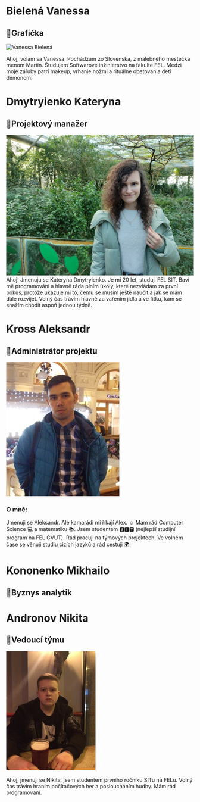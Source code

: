 # **Bielená Vanessa**
## :bookmark:**Grafička**
<img src="https://i.ibb.co/r6vjJng/20221012-203041-20221103140345081.jpg" alt="Vanessa Bielená" width="200" height="280">

Ahoj, volám sa Vanessa. Pochádzam zo Slovenska, z malebného mestečka menom Martin. Študujem Softwarové inžinierstvo na fakulte FEL. Medzi moje záľuby patrí makeup, vrhanie nožmi a rituálne obetovania detí démonom.


# **Dmytryienko Kateryna**
## :bookmark:**Projektový manažer**
![photo_2023-03-05_23-22-58](uploads/96c0840c0c3e1f95769e55de88723d2b/photo_2023-03-05_23-22-58.jpg)
Ahoj! Jmenuju se Kateryna Dmytryienko. Je mi 20 let, studuji FEL SIT. Baví mě programování a hlavně ráda plním úkoly, které nezvládám za první pokus, protože ukazuje mi to, čemu se musím ještě naučit a jak se mám dále rozvíjet. Volný čas trávím hlavně za vařením jídla a ve fitku, kam se snažím chodit aspoň jednou týdně. 

# **Kross Aleksandr**
## :bookmark:**Administrátor projektu**

![smp](uploads/96030b412af246dd3ea009d8e3cd79c4/smp.jpg)
### **O mně:**
Jmenuji se Aleksandr. Ale kamarádi mi říkají Alex. :relaxed: Mám rád Computer Science :computer: ​​a matematiku :books:. Jsem studentem 🆂🅸🆃 (nejlepší studijní program na FEL CVUT). Rád pracuji na týmových projektech. Ve volném čase se věnuji studiu cizích jazyků a rád cestuji :earth_africa:.

# **Kononenko Mikhailo**
## :bookmark:**Byznys analytik**

# **Andronov Nikita**
## :bookmark:**Vedoucí týmu**
![fotka](uploads/0a75cd94a5a4939f8f82f3b479207e53/fotka.jpeg)

Ahoj, jmenuji se Nikita, jsem studentem prvního ročníku SITu na FELu. Volný čas trávím hraním počítačových her a posloucháním hudby. Mám rád programování.